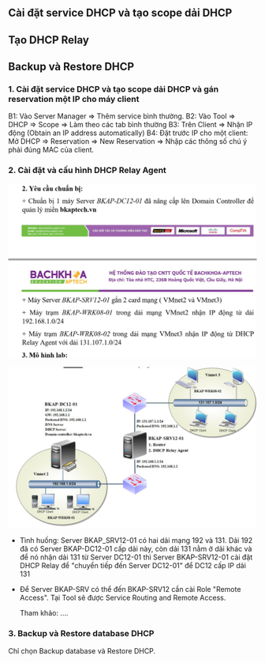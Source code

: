 ##  Cài đặt service DHCP và tạo scope dải DHCP
##  Tạo DHCP Relay 
##  Backup và Restore DHCP

### 1. Cài đặt service DHCP và tạo scope dải DHCP và gán reservation một IP cho máy client

B1: Vào Server Manager => Thêm service bình thường. 
B2: Vào Tool => DHCP => Scope => Làm theo các tab bình thường
B3: Trên Client => Nhận IP động (Obtain an IP address automatically)
B4: Đặt trước IP cho một client: Mở DHCP => Reservation => New Reservation => Nhập các thông số chú ý phải đúng MAC của client.

### 2. Cài đặt và cấu hình DHCP Relay Agent 

![](/image/7.PNG)

![](/image/6.PNG)

- Tình huống: Server BKAP_SRV12-01 có hai dải mạng 192 và 131. Dải 192 đã có Server BKAP-DC12-01 cấp dải này, còn dải 131 nằm ở dải khác và để nó nhận dải 131 từ Server DC12-01 thì Server BKAP-SRV12-01 cài đặt DHCP Relay để "chuyển tiếp đến Server DC12-01" để DC12 cấp IP dải 131

- Để Server BKAP-SRV có thể đến BKAP-SRV12 cần cài Role "Remote Access". Tại Tool sẽ được Service Routing and Remote Access. 
  
  Tham khảo: ....
  
### 3. Backup và Restore database DHCP

Chỉ chọn Backup database và Restore DHCP.
